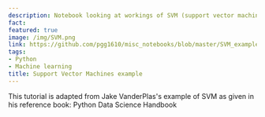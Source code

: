 ```yaml
---
description: Notebook looking at workings of SVM (support vector machine). 
fact: 
featured: true
image: /img/SVM.png
link: https://github.com/pgg1610/misc_notebooks/blob/master/SVM_example.ipynb
tags:
- Python
- Machine learning
title: Support Vector Machines example
---
```


This tutorial is adapted from Jake VanderPlas's example of SVM as given in his reference book: Python Data Science Handbook

